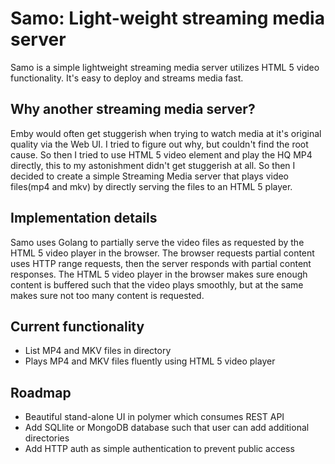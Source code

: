 # Samo: Light-weight streaming media server
Samo is a simple lightweight streaming media server utilizes HTML 5 video
functionality. It's easy to deploy and streams media fast.


## Why another streaming media server?
Emby would often get stuggerish when trying to watch media at it's original
quality via the Web UI. I tried to figure out why, but couldn't find the
root cause. So then I tried to use HTML 5 video element and play the HQ
MP4 directly, this to my astonishment didn't get stuggerish at all. So then
I decided to create a simple Streaming Media server that plays video
files(mp4 and mkv) by directly serving the files to an HTML 5 player.

## Implementation details
Samo uses Golang to partially serve the video files as requested by the HTML 5
video player in the browser. The browser requests partial content uses HTTP
range requests, then the server responds with partial content responses. The
HTML 5 video player in the browser makes sure enough content is buffered such
that the video plays smoothly, but at the same makes sure not too many content
is requested.


## Current functionality
- List MP4 and MKV files in directory
- Plays MP4 and MKV files fluently using HTML 5 video player

## Roadmap
- Beautiful stand-alone UI in polymer which consumes REST API
- Add SQLlite or MongoDB database such that user can add additional directories
- Add HTTP auth as simple authentication to prevent public access
